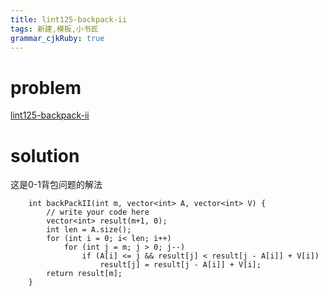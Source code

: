```yaml
---
title: lint125-backpack-ii
tags: 新建,模板,小书匠
grammar_cjkRuby: true
---
```



# problem
[lint125-backpack-ii](http://www.lintcode.com/en/problem/backpack-ii/)
# solution
这是0-1背包问题的解法
```
    int backPackII(int m, vector<int> A, vector<int> V) {
        // write your code here
        vector<int> result(m+1, 0);
        int len = A.size();
        for (int i = 0; i< len; i++)
            for (int j = m; j > 0; j--)
                if (A[i] <= j && result[j] < result[j - A[i]] + V[i])
                    result[j] = result[j - A[i]] + V[i];
        return result[m];
    }
```